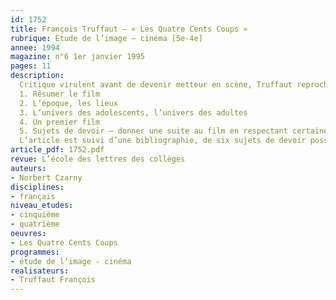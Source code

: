 ```yaml
---
id: 1752
title: François Truffaut – « Les Quatre Cents Coups » 
rubrique: Étude de l’image – cinéma [5e-4e]
annee: 1994
magazine: n°6 1er janvier 1995
pages: 11
description: 
  Critique virulent avant de devenir metteur en scène, Truffaut reprochait aux films des années 1950 de ne jamais mettre l’enfant au centre de l’intrigue et du film. L’auteur des « Quatre Cents Coups » met son jeune héros au centre du film. Au point que, trente-cinq ans après la sortie du film, les adolescents se reconnaissent toujours en Antoine Doinel…
  1. Résumer le film
  2. L’époque, les lieux
  3. L’univers des adolescents, l’univers des adultes
  4. Un premier film
  5. Sujets de devoir – donner une suite au film en respectant certaines contraintes
  L’article est suivi d’une bibliographie, de six sujets de devoir possibles, d’un questionnaire sur le film.
article_pdf: 1752.pdf
revue: L’école des lettres des collèges
auteurs:
- Norbert Czarny
disciplines:
- français
niveau_etudes:
- cinquième
- quatrième
oeuvres:
- Les Quatre Cents Coups
programmes:
- étude de l’image - cinéma
realisateurs:
- Truffaut François
---
```

